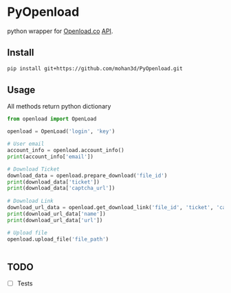 # PyOpenload
python wrapper for [Openload.co](https://openload.co) [API](https://openload.co/api).

## Install
``` sh
pip install git+https://github.com/mohan3d/PyOpenload.git
```

## Usage
All methods return python dictionary
``` python
from openload import OpenLoad

openload = OpenLoad('login', 'key')

# User email
account_info = openload.account_info()
print(account_info['email'])

# Download Ticket
download_data = openload.prepare_download('file_id')
print(download_data['ticket'])                          
print(download_data['captcha_url'])                     
                     
# Download Link
download_url_data = openload.get_download_link('file_id', 'ticket', 'captcha_response')
print(download_url_data['name'])                        
print(download_url_data['url'])                         

# Upload file
openload.upload_file('file_path')
    
```

## TODO
- [ ] Tests
